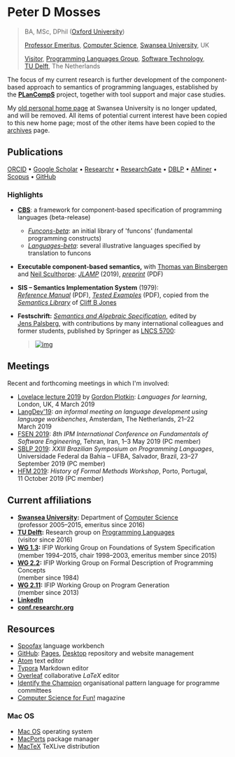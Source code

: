 # Peter D Mosses

> BA, MSc, DPhil ([Oxford University](http://www.ox.ac.uk/))
>
> [Professor Emeritus](http://www.swansea.ac.uk/staff/science/computer-science/p.d.mosses/), [Computer Science](http://www.swansea.ac.uk/compsci/), [Swansea University](http://www.swansea.ac.uk/), UK
>
> [Visitor](https://www.tudelft.nl/en/staff/p.d.mosses/), [Programming Languages Group](https://pl.ewi.tudelft.nl), [Software Technology](https://www.tudelft.nl/en/eemcs/the-faculty/departments/software-technology/), [TU Delft](https://www.tudelft.nl/en/), The Netherlands

The focus of my current research is further development of the component-based approach to semantics of programming languages, established by the **[PLanCompS](http://www.plancomps.org/)** project, together with tool support and major case studies.

My [old personal home page](http://cs.swansea.ac.uk/~cspdm/) at Swansea University is no longer updated, and will be removed. All items of potential current interest have been copied to this new home page; most of the other items have been copied to the [archives](archives.md) page.

## Publications

[ORCID](https://orcid.org/0000-0002-5826-7520) • [Google Scholar](https://scholar.google.co.uk/citations?user=fIK8JS8AAAAJ) • [Researchr](https://researchr.org/profile/peterdmosses) • [ResearchGate](http://www.researchgate.net/profile/Peter_Mosses) • [DBLP](https://dblp.org/pid/m/PeterDMosses) • [AMiner](http://aminer.org/profile/53f439bbdabfaeee229c9f29) • [Scopus](https://www.scopus.com/authid/detail.uri?authorId=6701810942) • [GitHub](https://github.com/pdmosses)

### Highlights

- **[CBS](https://plancomps.github.io/CBS-beta/)**: a framework for component-based specification of programming languages (beta-release)

  - [*Funcons-beta*](https://plancomps.github.io/CBS-beta/Funcons-beta/): an initial library of 'funcons' (fundamental programming constructs)
  - [*Languages-beta*](https://plancomps.github.io/CBS-beta/Languages-beta/): several illustrative languages specified by translation to funcons

- **Executable component-based semantics,** with [Thomas van Binsbergen](https://pure.royalholloway.ac.uk/portal/en/persons/thomas-van-binsbergen(bf15f269-6564-44e7-a089-3495c671caf6).html) and [Neil Sculthorpe](http://neilsculthorpe.com): *[JLAMP](https://doi.org/10.1016/j.jlamp.2018.12.004)* (2019), *[preprint](papers/Binsbergen2019ECBS/preprint.pdf)* (PDF)

- **SIS – Semantics Implementation System** (1979): *[Reference Manual](http://cs.swansea.ac.uk/~cspdm/pub/DAIMI-MD-30.pdf)* (PDF), *[Tested Examples](http://cs.swansea.ac.uk/~cspdm/pub/DAIMI-MD-33.pdf)* (PDF), copied from the *[Semantics Library](http://homepages.cs.ncl.ac.uk/cliff.jones/semantics-library/)* of [Cliff B Jones](http://homepages.cs.ncl.ac.uk/cliff.jones/)

- **Festschrift:** [*Semantics and Algebraic Specification*](http://www.springer.com/computer/foundations/book/978-3-642-04163-1), edited by [Jens Palsberg](http://www.cs.ucla.edu/~palsberg/), with contributions by many international colleagues and former students, published by Springer as  [LNCS 5700](http://www.springer.com/computer/foundations/book/978-3-642-04163-1):

  > [![img](http://cs.swansea.ac.uk/~cspdm/images/cda_displayimage.jpg)](http://www.springer.com/computer/foundations/book/978-3-642-04163-1) 

## Meetings

Recent and forthcoming meetings in which I'm involved:

- [Lovelace lecture 2019](https://www.bcs.org/content/ConWebDoc/60513) by [Gordon Plotkin](https://en.wikipedia.org/wiki/Gordon_Plotkin): *Languages for learning*, London, UK, 4 March 2019
- [LangDev'19](http://langdevcon.org/): *an informal meeting on language development using language workbenches*, Amsterdam, The Netherlands, 21–22 March 2019
- [FSEN 2019](http://fsen.ir/2019/): *8th IPM International Conference on Fundamentals of Software Engineering*, Tehran, Iran, 1–3 May 2019 (PC member)
- [SBLP 2019](http://cbsoft2019.ufba.br/sblp.html): *XXIII Brazilian Symposium on Programming Languages*, Universidade Federal da Bahia – UFBA, Salvador, Brazil, 23–27 September 2019 (PC member)
- [HFM 2019](https://sites.google.com/view/hfm2019/): *History of Formal Methods Workshop*, Porto, Portugal, 11 October 2019 (PC member) 

## Current affiliations

- **[Swansea University](http://www.swansea.ac.uk/):** Department of [Computer Science](http://www.swansea.ac.uk/compsci/)  
  (professor 2005–2015, emeritus since 2016)
- **[TU Delft](https://www.tudelft.nl/en/):** Research group on [Programming Languages](https://pl.ewi.tudelft.nl)  
  (visitor since 2016)
- **[WG 1.3](http://ifipwg13.informatik.uni-bremen.de/):** IFIP Working Group on Foundations of System Speciﬁcation  
  (member 1994–2015, chair 1998–2003, emeritus member since 2015)
- **[WG 2.2](http://wg22.labri.fr/):** IFIP Working Group on Formal Description of Programming Concepts  
  (member since 1984)
- **[WG 2.11](https://wiki.hh.se/wg211/):** IFIP Working Group on Program Generation  
  (member since 2013)
- **[LinkedIn](https://www.linkedin.com/in/pdmosses/)**
- **[conf.researchr.org](https://conf.researchr.org/profile/peterdmosses)**

## Resources

- [Spoofax](http://www.metaborg.org/en/latest/) language workbench
- [GitHub](https://github.com): [Pages](https://pages.github.com), [Desktop](https://desktop.github.com) repository and website management
- [Atom](https://atom.io) text editor
- [Typora](https://typora.io) Markdown editor
- [Overleaf](https://www.overleaf.com?r=fd800312&rm=d&rs=b) collaborative *LaTeX* editor
- [Identify the Champion](http://www.iam.unibe.ch/~oscar/Champion/) organisational pattern language for programme committees
- [Computer Science for Fun!](http://www.cs4fn.org/) magazine

### Mac OS

- [Mac OS](https://www.apple.com/macos/) operating system
- [MacPorts](https://www.macports.org) package manager
- [MacTeX](http://www.tug.org/mactex/) TeXLive distribution